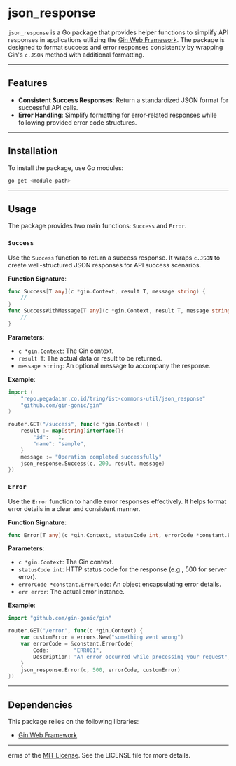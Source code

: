 # json_response

`json_response` is a Go package that provides helper functions to simplify API responses in applications utilizing the [Gin Web Framework](https://github.com/gin-gonic/gin). The package is designed to format success and error responses consistently by wrapping Gin's `c.JSON` method with additional formatting.

---

## Features
- **Consistent Success Responses**: Return a standardized JSON format for successful API calls.
- **Error Handling**: Simplify formatting for error-related responses while following provided error code structures.

---

## Installation

To install the package, use Go modules:

```bash
go get <module-path>
```

---

## Usage
The package provides two main functions: `Success` and `Error`.

### `Success`

Use the `Success` function to return a success response. It wraps `c.JSON` to create well-structured JSON responses for API success scenarios.

**Function Signature**:
```go
func Success[T any](c *gin.Context, result T, message string) { 
	//
}
func SuccessWithMessage[T any](c *gin.Context, result T, message string) {
	//
}
```

**Parameters**:
- `c *gin.Context`: The Gin context.
- `result T`: The actual data or result to be returned.
- `message string`: An optional message to accompany the response.

**Example**:
```go
import (
	"repo.pegadaian.co.id/tring/ist-commons-util/json_response"
	"github.com/gin-gonic/gin"
)

router.GET("/success", func(c *gin.Context) {
    result := map[string]interface{}{
        "id":   1,
        "name": "sample",
    }
    message := "Operation completed successfully"
    json_response.Success(c, 200, result, message)
})
```

### `Error`

Use the `Error` function to handle error responses effectively. It helps format error details in a clear and consistent manner.

**Function Signature**:
```go
func Error[T any](c *gin.Context, statusCode int, errorCode *constant.ErrorCode, err error)
```

**Parameters**:
- `c *gin.Context`: The Gin context.
- `statusCode int`: HTTP status code for the response (e.g., 500 for server error).
- `errorCode *constant.ErrorCode`: An object encapsulating error details.
- `err error`: The actual error instance.

**Example**:
```go
import "github.com/gin-gonic/gin"

router.GET("/error", func(c *gin.Context) {
    var customError = errors.New("something went wrong")
    var errorCode = &constant.ErrorCode{
        Code:        "ERR001",
        Description: "An error occurred while processing your request",
    }
    json_response.Error(c, 500, errorCode, customError)
})
```

---

## Dependencies

This package relies on the following libraries:
- [Gin Web Framework](https://github.com/gin-gonic/gin)

---
erms of the [MIT License](LICENSE). See the LICENSE file for more details.